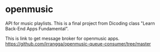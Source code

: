 # openmusic
API for music playlists. This is a final project from Dicoding class "Learn Back-End Apps Fundamental".

This is link to get message broker for openmusic apps.  
https://github.com/irrangga/openmusic-queue-consumer/tree/master
